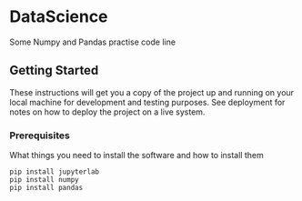 # DataScience

Some Numpy and Pandas practise code line

## Getting Started

These instructions will get you a copy of the project up and running on your local machine for development and testing purposes. See deployment for notes on how to deploy the project on a live system.

### Prerequisites

What things you need to install the software and how to install them


```
pip install jupyterlab
pip install numpy
pip install pandas
```
